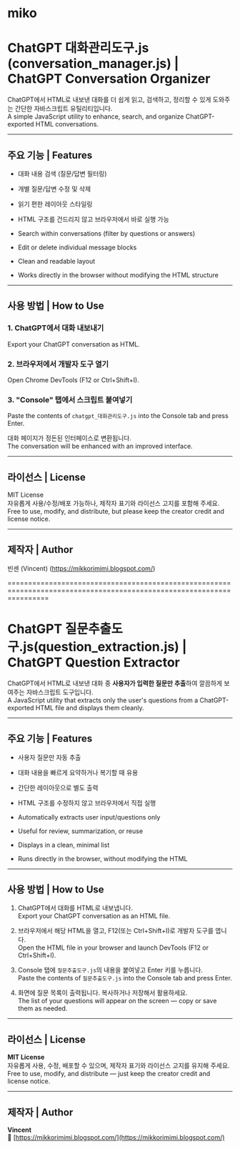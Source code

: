 # miko

# ChatGPT 대화관리도구.js (conversation_manager.js)  | ChatGPT Conversation Organizer


ChatGPT에서 HTML로 내보낸 대화를 더 쉽게 읽고, 검색하고, 정리할 수 있게 도와주는 간단한 자바스크립트 유틸리티입니다.  
A simple JavaScript utility to enhance, search, and organize ChatGPT-exported HTML conversations.

---

## 주요 기능 | Features

- 대화 내용 검색 (질문/답변 필터링)
- 개별 질문/답변 수정 및 삭제
- 읽기 편한 레이아웃 스타일링
- HTML 구조를 건드리지 않고 브라우저에서 바로 실행 가능

- Search within conversations (filter by questions or answers)
- Edit or delete individual message blocks
- Clean and readable layout
- Works directly in the browser without modifying the HTML structure

---

## 사용 방법 | How to Use

### 1. ChatGPT에서 대화 내보내기  
Export your ChatGPT conversation as HTML.

### 2. 브라우저에서 개발자 도구 열기  
Open Chrome DevTools (F12 or Ctrl+Shift+I).

### 3. "Console" 탭에서 스크립트 붙여넣기  
Paste the contents of `chatgpt_대화관리도구.js` into the Console tab and press Enter.

대화 페이지가 정돈된 인터페이스로 변환됩니다.  
The conversation will be enhanced with an improved interface.

---

## 라이선스 | License

MIT License  
자유롭게 사용/수정/배포 가능하나, 제작자 표기와 라이선스 고지를 포함해 주세요.  
Free to use, modify, and distribute, but please keep the creator credit and license notice.

---

## 제작자 | Author

빈센 (Vincent)
(https://mikkorimimi.blogspot.com/)


======================================================================================================================



# ChatGPT 질문추출도구.js(question_extraction.js) | ChatGPT Question Extractor

ChatGPT에서 HTML로 내보낸 대화 중 **사용자가 입력한 질문만 추출**하여 깔끔하게 보여주는 자바스크립트 도구입니다.  
A JavaScript utility that extracts only the user's questions from a ChatGPT-exported HTML file and displays them cleanly.

---

## 주요 기능 | Features

- 사용자 질문만 자동 추출  
- 대화 내용을 빠르게 요약하거나 복기할 때 유용  
- 간단한 레이아웃으로 별도 출력  
- HTML 구조를 수정하지 않고 브라우저에서 직접 실행

- Automatically extracts user input/questions only  
- Useful for review, summarization, or reuse  
- Displays in a clean, minimal list  
- Runs directly in the browser, without modifying the HTML

---

## 사용 방법 | How to Use

1. ChatGPT에서 대화를 HTML로 내보냅니다.  
   Export your ChatGPT conversation as an HTML file.

2. 브라우저에서 해당 HTML을 열고, F12(또는 Ctrl+Shift+I)로 개발자 도구를 엽니다.  
   Open the HTML file in your browser and launch DevTools (F12 or Ctrl+Shift+I).

3. Console 탭에 `질문추출도구.js`의 내용을 붙여넣고 Enter 키를 누릅니다.  
   Paste the contents of `질문추출도구.js` into the Console tab and press Enter.

4. 화면에 질문 목록이 출력됩니다. 복사하거나 저장해서 활용하세요.  
   The list of your questions will appear on the screen — copy or save them as needed.

---

## 라이선스 | License

**MIT License**  
자유롭게 사용, 수정, 배포할 수 있으며, 제작자 표기와 라이선스 고지를 유지해 주세요.  
Free to use, modify, and distribute — just keep the creator credit and license notice.

---

## 제작자 | Author

**Vincent**  
🔗 [https://mikkorimimi.blogspot.com/](https://mikkorimimi.blogspot.com/)


